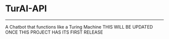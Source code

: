 # TurAI-API
___
A Chatbot that functions like a Turing Machine
THIS WILL BE UPDATED ONCE THIS PROJECT HAS ITS FIRST RELEASE
